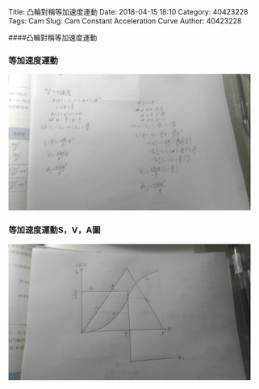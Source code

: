 Title: 凸輪對稱等加速度運動
Date: 2018-04-15 18:10
Category: 40423228
Tags: Cam
Slug: Cam Constant Acceleration Curve
Author: 40423228

####凸輪對稱等加速度運動

<!-- PELICAN_END_SUMMARY -->

<h3>等加速度運動</h3>
<img src="./../data/Cam Function/Const Acceleration Curve.jpg" width="480" />

<h3>等加速度運動S，V，A圖</h3>
<img src="./../data/Cam Function/Const Acceleration Curve2.jpg" width="480" />
